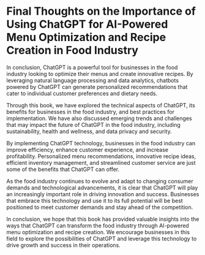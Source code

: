 Final Thoughts on the Importance of Using ChatGPT for AI-Powered Menu Optimization and Recipe Creation in Food Industry
===================================================================================================================================

In conclusion, ChatGPT is a powerful tool for businesses in the food industry looking to optimize their menus and create innovative recipes. By leveraging natural language processing and data analytics, chatbots powered by ChatGPT can generate personalized recommendations that cater to individual customer preferences and dietary needs.

Through this book, we have explored the technical aspects of ChatGPT, its benefits for businesses in the food industry, and best practices for implementation. We have also discussed emerging trends and challenges that may impact the future of ChatGPT in the food industry, including sustainability, health and wellness, and data privacy and security.

By implementing ChatGPT technology, businesses in the food industry can improve efficiency, enhance customer experience, and increase profitability. Personalized menu recommendations, innovative recipe ideas, efficient inventory management, and streamlined customer service are just some of the benefits that ChatGPT can offer.

As the food industry continues to evolve and adapt to changing consumer demands and technological advancements, it is clear that ChatGPT will play an increasingly important role in driving innovation and success. Businesses that embrace this technology and use it to its full potential will be best positioned to meet customer demands and stay ahead of the competition.

In conclusion, we hope that this book has provided valuable insights into the ways that ChatGPT can transform the food industry through AI-powered menu optimization and recipe creation. We encourage businesses in this field to explore the possibilities of ChatGPT and leverage this technology to drive growth and success in their operations.
